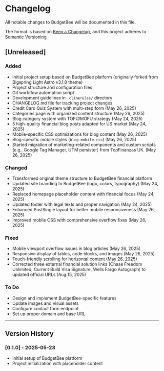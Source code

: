 # Changelog

All notable changes to BudgetBee will be documented in this file.

The format is based on [Keep a Changelog](https://keepachangelog.com/en/1.0.0/),
and this project adheres to [Semantic Versioning](https://semver.org/spec/v2.0.0.html).

## [Unreleased]

### Added

- Initial project setup based on BudgetBee platform (originally forked from Bigspring Light Astro v3.1.0 theme)
- Project structure and configuration files
- Git workflow automation script
- Development guidelines in `.clinerules/` directory
- CHANGELOG.md file for tracking project changes
- Credit Card Quiz System with multi-step form (May 26, 2025)
- Categories page with organized content structure (May 26, 2025)
- Blog category system with TOFU/MOFU strategy (May 24, 2025)
- 5 high-quality financial blog posts adapted for US market (May 24, 2025)
- Mobile-specific CSS optimizations for blog content (May 26, 2025)
- Blog-specific mobile styles (`blog-mobile.css`) (May 26, 2025)
- Started migration of marketing-related components and custom scripts (e.g., Google Tag Manager, UTM persister) from TopFinanzas UK. (May 26, 2025)

### Changed

- Transformed original theme structure to BudgetBee financial platform
- Updated site branding to BudgetBee (logo, colors, typography) (May 24, 2025)
- Replaced homepage placeholder content with financial focus (May 24, 2025)
- Updated footer with legal texts and proper navigation (May 24, 2025)
- Enhanced PostSingle layout for better mobile responsiveness (May 26, 2025)
- Improved mobile CSS with comprehensive overflow fixes (May 26, 2025)

### Fixed

- Mobile viewport overflow issues in blog articles (May 26, 2025)
- Responsive display of tables, code blocks, and images (May 26, 2025)
- Touch-friendly scrolling for horizontal content (May 26, 2025)
- Corrected three external financial solution links (Chase Freedom Unlimited, Current Build Visa Signature, Wells Fargo Autograph) to updated official URLs (Aug 15, 2025)

### To Do

- Design and implement BudgetBee-specific features
- Update images and visual assets
- Configure contact form endpoint
- Set up proper domain and base URL

---

## Version History

### [0.1.0] - 2025-05-23

- Initial setup of BudgetBee platform
- Project initialization with placeholder content
